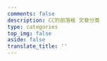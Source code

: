 ```yaml
---
comments: false
description: CC的部落格 文章分类
type: categories
top_img: false
aside: false
translate_title: ''
---
```

